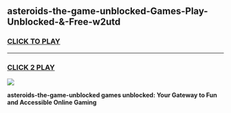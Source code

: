 
## asteroids-the-game-unblocked-Games-Play-Unblocked-&-Free-w2utd
<h3>
<a href="https://premium76.site?title=asteroids-the-game-unblocked&ref=24A">CLICK TO PLAY</a></h3>
<hr>

<h3>
<a href="https://premium76.site?title=asteroids-the-game-unblocked&ref=24A">CLICK 2 PLAY</a>
  
</h3>

<a href="https://premium76.site?title=asteroids-the-game-unblocked&ref=24A"><img src="https://clearcache.store/games.png"></a>


**asteroids-the-game-unblocked games unblocked: Your Gateway to Fun and Accessible Online Gaming**
